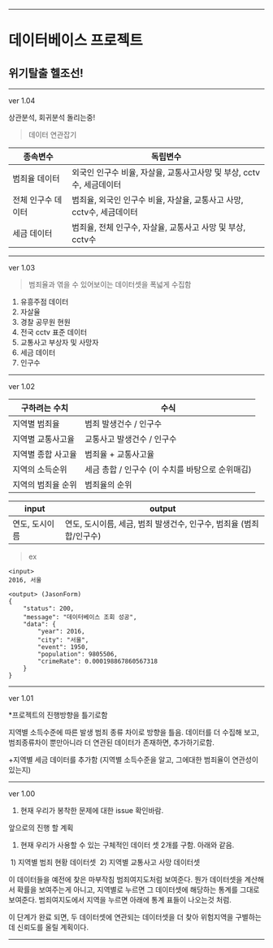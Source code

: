 *****
# 데이터베이스 프로젝트

## 위기탈출 헬조선!

****
ver 1.04

상관분석, 회귀분석 돌리는중!
>데이터 연관잡기

| 종속변수 | 독립변수 |
| ------------------ | -------------------------- |
| 범죄율 데이터 | 외국인 인구수 비율, 자살율, 교통사고사망 및 부상, cctv수, 세금데이터 |
| 전체 인구수 데이터 | 범죄율, 외국인 인구수 비율, 자살율, 교통사고 사망, cctv수, 세금데이터 |
| 세금 데이터 | 범죄율, 전체 인구수, 자살율, 교통사고 사망 및 부상, cctv수 |
****
ver 1.03

> 범죄율과 엮을 수 있어보이는 데이터셋을 폭넓게 수집함

1. 유흥주점 데이터
2. 자살율
3. 경찰 공무원 현원
4. 전국 cctv 표준 데이터
5. 교통사고 부상자 및 사망자
6. 세금 데이터
7. 인구수

****

ver 1.02

| 구하려는 수치 | 수식 |
| ------------------ | -------------------------- |
| 지역별 범죄율 | 범죄 발생건수 / 인구수 |
| 지역별 교통사고율  | 교통사고 발생건수 / 인구수 |
| 지역별 종합 사고율 | 범죄율 + 교통사고율        |
| 지역의 소득순위 | 세금 총합 / 인구수 (이 수치를 바탕으로 순위매김) |
| 지역의 범죄율 순위 | 범죄율의 순위 |




| input | output |
| ---- | ---- |
| 연도, 도시이름 |연도, 도시이름, 세금, 범죄 발생건수, 인구수, 범죄율 (범죄합/인구수) |

>ex
```
<input>
2016, 서울

<output> (JasonForm)
{
    "status": 200,
    "message": "데이터베이스 조회 성공",
    "data": {
        "year": 2016,
        "city": "서울",
        "event": 1950,
        "population": 9805506,
        "crimeRate": 0.000198867860567318
    }
}
```

****
ver 1.01

  *프로젝트의 진행방향을 틀기로함

지역별 소득수준에 따른 발생 범죄 종류 차이로 방향을 틀음.
데이터를 더 수집해 보고, 범죄종류차이 뿐만아니라 더 연관된 데이터가 존재하면, 추가하기로함.

 +지역별 세금 데이터를 추가함 (지역별 소득수준을 알고, 그에대한 범죄율이 연관성이 있는지)

****
ver 1.00

1. 현재 우리가 봉착한 문제에 대한 issue 확인바람. 

앞으로의 진행 할 계획

1. 현재 우리가 사용할 수 있는 구체적인 데이터 셋 2개를 구함. 아래와 같음.

  ​	1) 지역별 범죄 현황 데이터셋
  ​	2) 지역별 교통사고 사망 데이터셋

  이 데이터들을 예전에 찾은 마부작침 범죄여지도처럼 보여준다. 뭔가 데이터셋을 계산해서 확률을 보여주는게 아니고, 지역별로 누르면 그 데이터셋에 해당하는 통계를 그대로 보여준다. 범죄여지도에서 지역을 누르면 아래에 통계 표들이 나오는것 처럼.

이 단계가 완료 되면, 두 데이터셋에 연관되는 데이터셋을 더 찾아 위험지역을 구별하는데 신뢰도를 올릴 계획이다.

****

